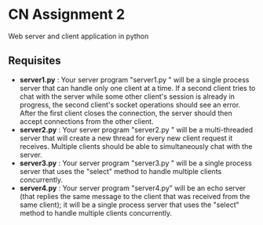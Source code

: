 # CN Assignment 2  
Web server and client application in python

## Requisites  
- **server1.py** : Your server program "server1.py " will be a single process server that can handle only one client at a time. If a second client tries to chat with the server while some other client's session is already in progress, the second client's socket operations should see an error. After the first client closes the connection, the server should then accept connections from the other client.
- **server2.py** : Your server program "server2.py " will be a multi-threaded server that will create a new thread for every new client request it receives. Multiple clients should be able to simultaneously chat with the server.
- **server3.py** : Your server program "server3.py " will be a single process server that uses the "select" method to handle multiple clients concurrently.
- **server4.py** : Your server program "server4.py" will be an echo server (that replies the same message to the client that was received from the same client); it will be a single process server that uses the "select" method to handle multiple clients concurrently.